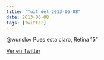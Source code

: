 ```yaml
---
title: "Tuit del 2013-06-08"
date: 2013-06-08
tags: [twitter]
---
```


@wunslov Pues esta claro, Retina 15”



[Ver en Twitter](https://twitter.com/i/web/status/343437130200129536)
